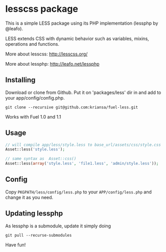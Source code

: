 # lesscss package

This is a simple LESS package using its PHP implementation (lessphp by @leafo).

LESS extends CSS with dynamic behavior such as variables, mixins, operations and functions.

More about lesscss: http://lesscss.org/

More about lessphp: http://leafo.net/lessphp

## Installing

Download or clone from Github. Put it on 'packages/less' dir in and add to your app/config/config.php.

	git clone --recursive git@github.com:kriansa/fuel-less.git

Works with Fuel 1.0 and 1.1

## Usage

```php
// will compile app/less/style.less to base_url/assets/css/style.css
Asset::less('style.less');

// same syntax as  Asset::css()
Asset::less(array('style.less', 'file1.less', 'admin/style.less'));
```

## Config

Copy `PKGPATH/less/config/less.php` to your `APP/config/less.php` and change it as you need.

## Updating lessphp

As lessphp is a submodule, update it simply doing

	git pull --recurse-submodules

Have fun!